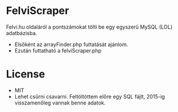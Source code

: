 # FelviScraper

Felvi.hu oldaláról a pontszámokat tölti be egy egyszerű MySQL (LOL) adatbázisba.

  - Elsőként az arrayFinder.php futtatását ajánlom.
  - Ezután futtatható a felviScraper.php

# License

  - MIT
  - Lehet csűrni csavarni. Feltöltöttem előre egy SQL fájlt, 2015-ig visszamenőleg vannak benne adatok.